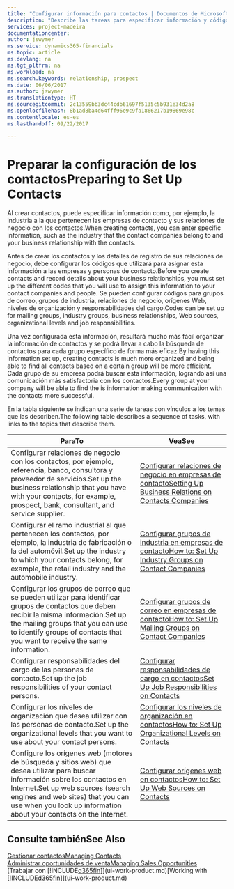 ```yaml
---
title: "Configurar información para contactos | Documentos de Microsoft"
description: "Describe las tareas para especificar información y códigos, por ejemplo, sobre grupos de industria y relaciones de negocio, antes de configurar los contactos."
services: project-madeira
documentationcenter: 
author: jswymer
ms.service: dynamics365-financials
ms.topic: article
ms.devlang: na
ms.tgt_pltfrm: na
ms.workload: na
ms.search.keywords: relationship, prospect
ms.date: 06/06/2017
ms.author: jswymer
ms.translationtype: HT
ms.sourcegitcommit: 2c13559bb3dc44cdb61697f5135c5b931e34d2a8
ms.openlocfilehash: 8b1ad8ba4d64fff96e9c9fa1866217b19869e98c
ms.contentlocale: es-es
ms.lasthandoff: 09/22/2017

---
```

# <a name="preparing-to-set-up-contacts"></a><span data-ttu-id="5e92b-103">Preparar la configuración de los contactos</span><span class="sxs-lookup"><span data-stu-id="5e92b-103">Preparing to Set Up Contacts</span></span>
<span data-ttu-id="5e92b-104">Al crear contactos, puede especificar información como, por ejemplo, la industria a la que pertenecen las empresas de contacto y sus relaciones de negocio con los contactos.</span><span class="sxs-lookup"><span data-stu-id="5e92b-104">When creating contacts, you can enter specific information, such as the industry that the contact companies belong to and your business relationship with the contacts.</span></span>

<span data-ttu-id="5e92b-105">Antes de crear los contactos y los detalles de registro de sus relaciones de negocio, debe configurar los códigos que utilizará para asignar esta información a las empresas y personas de contacto.</span><span class="sxs-lookup"><span data-stu-id="5e92b-105">Before you create contacts and record details about your business relationships, you must set up the different codes that you will use to assign this information to your contact companies and people.</span></span> <span data-ttu-id="5e92b-106">Se pueden configurar códigos para grupos de correo, grupos de industria, relaciones de negocio, orígenes Web, niveles de organización y responsabilidades del cargo.</span><span class="sxs-lookup"><span data-stu-id="5e92b-106">Codes can be set up for mailing groups, industry groups, business relationships, Web sources, organizational levels and job responsibilities.</span></span>

<span data-ttu-id="5e92b-107">Una vez configurada esta información, resultará mucho más fácil organizar la información de contactos y se podrá llevar a cabo la búsqueda de contactos para cada grupo específico de forma más eficaz.</span><span class="sxs-lookup"><span data-stu-id="5e92b-107">By having this information set up, creating contacts is much more organized and being able to find all contacts based on a certain group will be more efficient.</span></span> <span data-ttu-id="5e92b-108">Cada grupo de su empresa podrá buscar esta información, logrando así una comunicación más satisfactoria con los contactos.</span><span class="sxs-lookup"><span data-stu-id="5e92b-108">Every group at your company will be able to find the is information making communication with the contacts more successful.</span></span>

<span data-ttu-id="5e92b-109">En la tabla siguiente se indican una serie de tareas con vínculos a los temas que las describen.</span><span class="sxs-lookup"><span data-stu-id="5e92b-109">The following table describes a sequence of tasks, with links to the topics that describe them.</span></span> 

| <span data-ttu-id="5e92b-110">Para</span><span class="sxs-lookup"><span data-stu-id="5e92b-110">To</span></span> | <span data-ttu-id="5e92b-111">Vea</span><span class="sxs-lookup"><span data-stu-id="5e92b-111">See</span></span> |
| --- | --- |
| <span data-ttu-id="5e92b-112">Configurar relaciones de negocio con los contactos, por ejemplo, referencia, banco, consultora y proveedor de servicios.</span><span class="sxs-lookup"><span data-stu-id="5e92b-112">Set up the business relationship that you have with your contacts, for example, prospect, bank, consultant, and service supplier.</span></span> |[<span data-ttu-id="5e92b-113">Configurar relaciones de negocio en empresas de contacto</span><span class="sxs-lookup"><span data-stu-id="5e92b-113">Setting Up Business Relations on Contacts Companies</span></span>](marketing-business-relations.md) |
| <span data-ttu-id="5e92b-114">Configurar el ramo industrial al que pertenecen los contactos, por ejemplo, la industria de fabricación o la del automóvil.</span><span class="sxs-lookup"><span data-stu-id="5e92b-114">Set up the industry to which your contacts belong, for example, the retail industry and the automobile industry.</span></span> |[<span data-ttu-id="5e92b-115">Configurar grupos de industria en empresas de contacto</span><span class="sxs-lookup"><span data-stu-id="5e92b-115">How to: Set Up Industry Groups on Contact Companies</span></span>](marketing-industry-groups.md) |
| <span data-ttu-id="5e92b-116">Configurar los grupos de correo que se pueden utilizar para identificar grupos de contactos que deben recibir la misma información.</span><span class="sxs-lookup"><span data-stu-id="5e92b-116">Set up the mailing groups that you can use to identify groups of contacts that you want to receive the same information.</span></span> |[<span data-ttu-id="5e92b-117">Configurar grupos de correo en empresas de contacto</span><span class="sxs-lookup"><span data-stu-id="5e92b-117">How to: Set Up Mailing Groups on Contact Companies</span></span>](marketing-mailing-groups.md) |
| <span data-ttu-id="5e92b-118">Configurar responsabilidades del cargo de las personas de contacto.</span><span class="sxs-lookup"><span data-stu-id="5e92b-118">Set up the job responsibilities of your contact persons.</span></span> |[<span data-ttu-id="5e92b-119">Configurar responsabilidades de cargo en contactos</span><span class="sxs-lookup"><span data-stu-id="5e92b-119">Set Up Job Responsibilities on Contacts</span></span>](marketing-job-responsibilities.md) |
| <span data-ttu-id="5e92b-120">Configurar los niveles de organización que desea utilizar con las personas de contacto.</span><span class="sxs-lookup"><span data-stu-id="5e92b-120">Set up the organizational levels that you want to use about your contact persons.</span></span> |[<span data-ttu-id="5e92b-121">Configurar los niveles de organización en contactos</span><span class="sxs-lookup"><span data-stu-id="5e92b-121">How to: Set Up Organizational Levels on Contacts</span></span>](marketing-organizational-levels.md) |
| <span data-ttu-id="5e92b-122">Configure los orígenes web (motores de búsqueda y sitios web) que desea utilizar para buscar información sobre los contactos en Internet.</span><span class="sxs-lookup"><span data-stu-id="5e92b-122">Set up web sources (search engines and web sites) that you can use when you look up information about your contacts on the Internet.</span></span> |[<span data-ttu-id="5e92b-123">Configurar orígenes web en contactos</span><span class="sxs-lookup"><span data-stu-id="5e92b-123">How to: Set Up Web Sources on Contacts</span></span>](marketing-web-sources.md) |

## <a name="see-also"></a><span data-ttu-id="5e92b-124">Consulte también</span><span class="sxs-lookup"><span data-stu-id="5e92b-124">See Also</span></span>
[<span data-ttu-id="5e92b-125">Gestionar contactos</span><span class="sxs-lookup"><span data-stu-id="5e92b-125">Managing Contacts</span></span>](marketing-contacts.md)  
[<span data-ttu-id="5e92b-126">Administrar oportunidades de venta</span><span class="sxs-lookup"><span data-stu-id="5e92b-126">Managing Sales Opportunities</span></span>](marketing-manage-sales-opportunities.md)  
<span data-ttu-id="5e92b-127">[Trabajar con [!INCLUDE[d365fin](includes/d365fin_md.md)]](ui-work-product.md)</span><span class="sxs-lookup"><span data-stu-id="5e92b-127">[Working with [!INCLUDE[d365fin](includes/d365fin_md.md)]](ui-work-product.md)</span></span>

